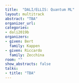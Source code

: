 ```yaml
---
title:  "DALI/ELLIS: Quantum ML"
layout: multitrack
abstract: "TBA"
organizer_url:
categories:
- dali2019b
organizers:
- given: Bert
  family: Kappen
- given: Riccardo
  family: Zecchina
room: ""
show_abstracts: false
talks:
- title: "TBA"
---
```

